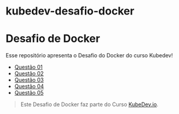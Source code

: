 # kubedev-desafio-docker
# Desafio de Docker

Esse repositório apresenta o Desafio do Docker do curso Kubedev!

- [Questão 01](questao01/questoes.md)
- [Questão 02](questao02/questoes.md)
- [Questão 03](questao03/questoes.md)
- [Questão 04](questao04/questoes.md)
- [Questão 05](questao05/questoes.md)


>Este Desafio de Docker faz parte do Curso [KubeDev.io](https://kubedev.io/).